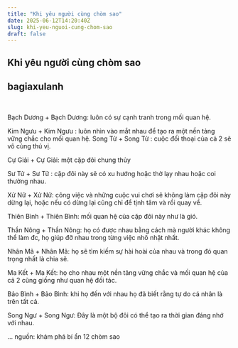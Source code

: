 ```yaml
---
title: "Khi yêu người cùng chòm sao"
date: 2025-06-12T14:20:40Z
slug: khi-yeu-nguoi-cung-chom-sao
draft: false
---
```


## Khi yêu người cùng chòm sao

## bagiaxulanh

​

Bạch Dương + Bạch Dương: luôn có sự cạnh tranh trong mối quan hệ.

Kim Ngưu + Kim Ngưu : luôn nhìn vào mắt nhau để tạo ra một nền tảng vững chắc cho mối quan hệ. ​Song Tử + Song Tử : cuộc đối thoại của cả 2 sẽ vô cùng thú vị. 

Cự Giải + Cự Giải: một cặp đôi chung thủy

Sư Tử + Sư Tử : cặp đôi này sẽ có xu hướng hoặc thờ lạy nhau hoặc coi thường nhau. 

Xử Nữ + Xử Nữ: công việc và những cuộc vui chơi sẽ không làm cặp đôi này dừng lại, hoặc nếu có dừng lại cũng chỉ để tịnh tâm và rồi quay về. 

Thiên Bình + Thiên Bình: mối quan hệ của cặp đôi này như là gió. 

Thần Nông + Thần Nông: họ có được nhau bằng cách mà người khác không thể làm đc, họ giúp đỡ nhau trong từng việc nhõ nhặt nhất. 

Nhân Mã + Nhân Mã: họ sẽ tìm kiếm sự hài hoài của nhau và trong đó quan trọng nhất là chia sẽ. 

Ma Kết + Ma Kết: họ cho nhau một nền tãng vững chắc và mối quan hệ của cả 2 cũng giống như quan hệ đối tác.

Bảo Bình + Bảo Bình: khi họ đến với nhau họ đã biết rằng tự do cá nhân là trên tất cả. 

Song Ngư + Song Ngư: Đây là một bộ đôi có thể tạo ra thời gian đáng nhớ với nhau.

...
nguồn: khám phá bí ẩn 12 chòm sao